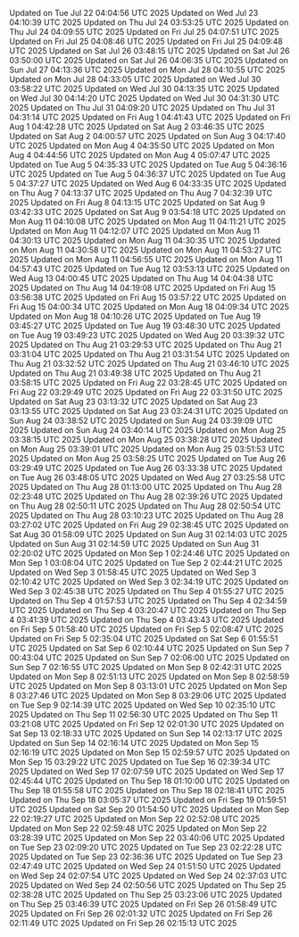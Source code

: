 Updated on Tue Jul 22 04:04:56 UTC 2025
Updated on Wed Jul 23 04:10:39 UTC 2025
Updated on Thu Jul 24 03:53:25 UTC 2025
Updated on Thu Jul 24 04:09:55 UTC 2025
Updated on Fri Jul 25 04:07:51 UTC 2025
Updated on Fri Jul 25 04:08:46 UTC 2025
Updated on Fri Jul 25 04:09:48 UTC 2025
Updated on Sat Jul 26 03:48:15 UTC 2025
Updated on Sat Jul 26 03:50:00 UTC 2025
Updated on Sat Jul 26 04:06:35 UTC 2025
Updated on Sun Jul 27 04:13:36 UTC 2025
Updated on Mon Jul 28 04:10:55 UTC 2025
Updated on Mon Jul 28 04:33:05 UTC 2025
Updated on Wed Jul 30 03:58:22 UTC 2025
Updated on Wed Jul 30 04:13:35 UTC 2025
Updated on Wed Jul 30 04:14:20 UTC 2025
Updated on Wed Jul 30 04:31:30 UTC 2025
Updated on Thu Jul 31 04:09:20 UTC 2025
Updated on Thu Jul 31 04:31:14 UTC 2025
Updated on Fri Aug  1 04:41:43 UTC 2025
Updated on Fri Aug  1 04:42:28 UTC 2025
Updated on Sat Aug  2 03:46:35 UTC 2025
Updated on Sat Aug  2 04:00:57 UTC 2025
Updated on Sun Aug  3 04:17:40 UTC 2025
Updated on Mon Aug  4 04:35:50 UTC 2025
Updated on Mon Aug  4 04:44:56 UTC 2025
Updated on Mon Aug  4 05:07:47 UTC 2025
Updated on Tue Aug  5 04:35:33 UTC 2025
Updated on Tue Aug  5 04:36:16 UTC 2025
Updated on Tue Aug  5 04:36:37 UTC 2025
Updated on Tue Aug  5 04:37:27 UTC 2025
Updated on Wed Aug  6 04:33:35 UTC 2025
Updated on Thu Aug  7 04:13:37 UTC 2025
Updated on Thu Aug  7 04:32:39 UTC 2025
Updated on Fri Aug  8 04:13:15 UTC 2025
Updated on Sat Aug  9 03:42:33 UTC 2025
Updated on Sat Aug  9 03:54:18 UTC 2025
Updated on Mon Aug 11 04:10:08 UTC 2025
Updated on Mon Aug 11 04:11:21 UTC 2025
Updated on Mon Aug 11 04:12:07 UTC 2025
Updated on Mon Aug 11 04:30:13 UTC 2025
Updated on Mon Aug 11 04:30:35 UTC 2025
Updated on Mon Aug 11 04:30:58 UTC 2025
Updated on Mon Aug 11 04:53:27 UTC 2025
Updated on Mon Aug 11 04:56:55 UTC 2025
Updated on Mon Aug 11 04:57:43 UTC 2025
Updated on Tue Aug 12 03:53:13 UTC 2025
Updated on Wed Aug 13 04:00:45 UTC 2025
Updated on Thu Aug 14 04:04:38 UTC 2025
Updated on Thu Aug 14 04:19:08 UTC 2025
Updated on Fri Aug 15 03:56:38 UTC 2025
Updated on Fri Aug 15 03:57:22 UTC 2025
Updated on Fri Aug 15 04:00:34 UTC 2025
Updated on Mon Aug 18 04:09:34 UTC 2025
Updated on Mon Aug 18 04:10:26 UTC 2025
Updated on Tue Aug 19 03:45:27 UTC 2025
Updated on Tue Aug 19 03:48:30 UTC 2025
Updated on Tue Aug 19 03:49:23 UTC 2025
Updated on Wed Aug 20 03:39:32 UTC 2025
Updated on Thu Aug 21 03:29:53 UTC 2025
Updated on Thu Aug 21 03:31:04 UTC 2025
Updated on Thu Aug 21 03:31:54 UTC 2025
Updated on Thu Aug 21 03:32:52 UTC 2025
Updated on Thu Aug 21 03:46:10 UTC 2025
Updated on Thu Aug 21 03:49:38 UTC 2025
Updated on Thu Aug 21 03:58:15 UTC 2025
Updated on Fri Aug 22 03:28:45 UTC 2025
Updated on Fri Aug 22 03:29:49 UTC 2025
Updated on Fri Aug 22 03:31:50 UTC 2025
Updated on Sat Aug 23 03:13:32 UTC 2025
Updated on Sat Aug 23 03:13:55 UTC 2025
Updated on Sat Aug 23 03:24:31 UTC 2025
Updated on Sun Aug 24 03:38:52 UTC 2025
Updated on Sun Aug 24 03:39:09 UTC 2025
Updated on Sun Aug 24 03:40:14 UTC 2025
Updated on Mon Aug 25 03:38:15 UTC 2025
Updated on Mon Aug 25 03:38:28 UTC 2025
Updated on Mon Aug 25 03:39:01 UTC 2025
Updated on Mon Aug 25 03:51:53 UTC 2025
Updated on Mon Aug 25 03:58:25 UTC 2025
Updated on Tue Aug 26 03:29:49 UTC 2025
Updated on Tue Aug 26 03:33:38 UTC 2025
Updated on Tue Aug 26 03:48:05 UTC 2025
Updated on Wed Aug 27 03:25:58 UTC 2025
Updated on Thu Aug 28 01:13:00 UTC 2025
Updated on Thu Aug 28 02:23:48 UTC 2025
Updated on Thu Aug 28 02:39:26 UTC 2025
Updated on Thu Aug 28 02:50:11 UTC 2025
Updated on Thu Aug 28 02:50:54 UTC 2025
Updated on Thu Aug 28 03:10:23 UTC 2025
Updated on Thu Aug 28 03:27:02 UTC 2025
Updated on Fri Aug 29 02:38:45 UTC 2025
Updated on Sat Aug 30 01:58:09 UTC 2025
Updated on Sun Aug 31 02:14:03 UTC 2025
Updated on Sun Aug 31 02:14:59 UTC 2025
Updated on Sun Aug 31 02:20:02 UTC 2025
Updated on Mon Sep  1 02:24:46 UTC 2025
Updated on Mon Sep  1 03:08:04 UTC 2025
Updated on Tue Sep  2 02:44:21 UTC 2025
Updated on Wed Sep  3 01:58:45 UTC 2025
Updated on Wed Sep  3 02:10:42 UTC 2025
Updated on Wed Sep  3 02:34:19 UTC 2025
Updated on Wed Sep  3 02:45:38 UTC 2025
Updated on Thu Sep  4 01:55:27 UTC 2025
Updated on Thu Sep  4 01:57:53 UTC 2025
Updated on Thu Sep  4 02:34:59 UTC 2025
Updated on Thu Sep  4 03:20:47 UTC 2025
Updated on Thu Sep  4 03:41:39 UTC 2025
Updated on Thu Sep  4 03:43:43 UTC 2025
Updated on Fri Sep  5 01:58:40 UTC 2025
Updated on Fri Sep  5 02:08:47 UTC 2025
Updated on Fri Sep  5 02:35:04 UTC 2025
Updated on Sat Sep  6 01:55:51 UTC 2025
Updated on Sat Sep  6 02:10:44 UTC 2025
Updated on Sun Sep  7 00:43:04 UTC 2025
Updated on Sun Sep  7 02:06:00 UTC 2025
Updated on Sun Sep  7 02:16:55 UTC 2025
Updated on Mon Sep  8 02:42:31 UTC 2025
Updated on Mon Sep  8 02:51:13 UTC 2025
Updated on Mon Sep  8 02:58:59 UTC 2025
Updated on Mon Sep  8 03:13:01 UTC 2025
Updated on Mon Sep  8 03:27:46 UTC 2025
Updated on Mon Sep  8 03:29:06 UTC 2025
Updated on Tue Sep  9 02:14:39 UTC 2025
Updated on Wed Sep 10 02:35:10 UTC 2025
Updated on Thu Sep 11 02:56:30 UTC 2025
Updated on Thu Sep 11 03:21:08 UTC 2025
Updated on Fri Sep 12 02:01:30 UTC 2025
Updated on Sat Sep 13 02:18:33 UTC 2025
Updated on Sun Sep 14 02:13:17 UTC 2025
Updated on Sun Sep 14 02:16:14 UTC 2025
Updated on Mon Sep 15 02:16:19 UTC 2025
Updated on Mon Sep 15 02:59:57 UTC 2025
Updated on Mon Sep 15 03:29:22 UTC 2025
Updated on Tue Sep 16 02:39:34 UTC 2025
Updated on Wed Sep 17 02:07:59 UTC 2025
Updated on Wed Sep 17 02:45:44 UTC 2025
Updated on Thu Sep 18 01:10:00 UTC 2025
Updated on Thu Sep 18 01:55:58 UTC 2025
Updated on Thu Sep 18 02:18:41 UTC 2025
Updated on Thu Sep 18 03:05:37 UTC 2025
Updated on Fri Sep 19 01:59:51 UTC 2025
Updated on Sat Sep 20 01:54:50 UTC 2025
Updated on Mon Sep 22 02:19:27 UTC 2025
Updated on Mon Sep 22 02:52:08 UTC 2025
Updated on Mon Sep 22 02:59:48 UTC 2025
Updated on Mon Sep 22 03:28:39 UTC 2025
Updated on Mon Sep 22 03:40:06 UTC 2025
Updated on Tue Sep 23 02:09:20 UTC 2025
Updated on Tue Sep 23 02:22:28 UTC 2025
Updated on Tue Sep 23 02:36:36 UTC 2025
Updated on Tue Sep 23 02:47:49 UTC 2025
Updated on Wed Sep 24 01:51:50 UTC 2025
Updated on Wed Sep 24 02:07:54 UTC 2025
Updated on Wed Sep 24 02:37:03 UTC 2025
Updated on Wed Sep 24 02:50:56 UTC 2025
Updated on Thu Sep 25 02:38:28 UTC 2025
Updated on Thu Sep 25 03:23:06 UTC 2025
Updated on Thu Sep 25 03:46:39 UTC 2025
Updated on Fri Sep 26 01:58:49 UTC 2025
Updated on Fri Sep 26 02:01:32 UTC 2025
Updated on Fri Sep 26 02:11:49 UTC 2025
Updated on Fri Sep 26 02:15:13 UTC 2025
